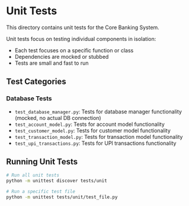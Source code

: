 # Unit Tests

This directory contains unit tests for the Core Banking System.

Unit tests focus on testing individual components in isolation:
- Each test focuses on a specific function or class
- Dependencies are mocked or stubbed
- Tests are small and fast to run

## Test Categories

### Database Tests
- `test_database_manager.py`: Tests for database manager functionality (mocked, no actual DB connection)
- `test_account_model.py`: Tests for account model functionality
- `test_customer_model.py`: Tests for customer model functionality  
- `test_transaction_model.py`: Tests for transaction model functionality
- `test_upi_transactions.py`: Tests for UPI transactions functionality

## Running Unit Tests

```bash
# Run all unit tests
python -m unittest discover tests/unit

# Run a specific test file
python -m unittest tests/unit/test_file.py
```

